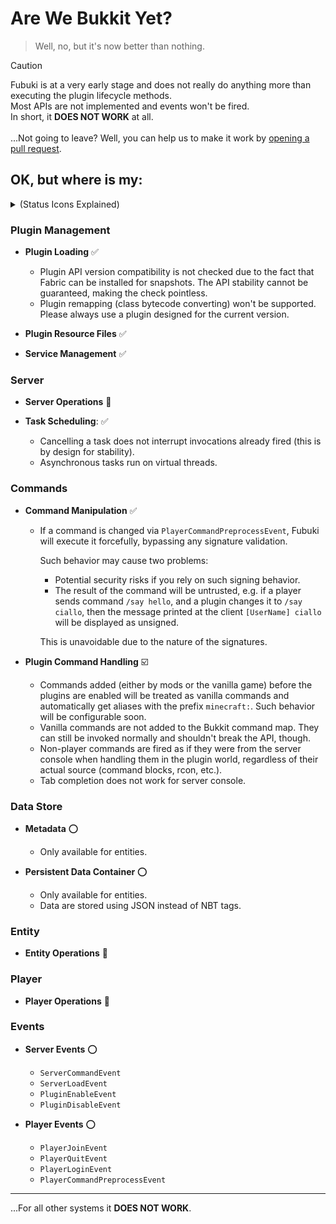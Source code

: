 # Are We Bukkit Yet?

> Well, no, but it's now better than nothing.

> [!CAUTION]
> Fubuki is at a very early stage and does not really do anything more than executing the plugin lifecycle methods.  
> Most APIs are not implemented and events won't be fired.  
> In short, it **DOES NOT WORK** at all.  
> <br/>
> ...Not going to leave? Well, you can help us to make it work
> by [opening a pull request](https://github.com/skjsjhb/Fubuki/compare).

## OK, but where is my:

<details>
<summary>(Status Icons Explained)</summary>

- :white_check_mark: **Supported** (Works flawlessly with existing plugins)
- :ballot_box_with_check: **Mostly Supported** (Works with caveats/limitations, but plugins should mostly function)
- :o: **Partially Supported** (Some parts are missing and plugins may not function)
- :hammer: **Work In Progress** (Plugins will not work, but we're actively developing)
- :x: **Not Supported** (Not implemented and will not work)

</details>

### Plugin Management

- **Plugin Loading** :white_check_mark:
  - Plugin API version compatibility is not checked due to the fact that Fabric can be installed for snapshots. The API
    stability cannot be guaranteed, making the check pointless.
  - Plugin remapping (class bytecode converting) won't be supported. Please always use a plugin designed for the current
    version.

- **Plugin Resource Files** :white_check_mark:

- **Service Management** :white_check_mark:

### Server

- **Server Operations** :hammer:

- **Task Scheduling**: :white_check_mark:
  - Cancelling a task does not interrupt invocations already fired (this is by design for stability).
  - Asynchronous tasks run on virtual threads.

### Commands

- **Command Manipulation** :white_check_mark:
  - If a command is changed via `PlayerCommandPreprocessEvent`, Fubuki will execute it forcefully, bypassing any
    signature validation.

    Such behavior may cause two problems:

    - Potential security risks if you rely on such signing behavior.
    - The result of the command will be untrusted, e.g. if a player sends command `/say hello`, and a plugin changes it
      to `/say ciallo`, then the message printed at the client `[UserName] ciallo` will be displayed as unsigned.

    This is unavoidable due to the nature of the signatures.

- **Plugin Command Handling** :ballot_box_with_check:
  - Commands added (either by mods or the vanilla game) before the plugins are enabled will be treated as vanilla
    commands and automatically get aliases with the prefix `minecraft:`. Such behavior will be configurable soon.
  - Vanilla commands are not added to the Bukkit command map. They can still be invoked normally and shouldn't break
    the API, though.
  - Non-player commands are fired as if they were from the server console when handling them in the plugin world,
    regardless of their actual source (command blocks, rcon, etc.).
  - Tab completion does not work for server console.

### Data Store

- **Metadata** :o:
  - Only available for entities.

- **Persistent Data Container** :o:
  - Only available for entities.
  - Data are stored using JSON instead of NBT tags.

### Entity

- **Entity Operations** :hammer:

### Player

- **Player Operations** :hammer:

### Events

- **Server Events** :o:
  - `ServerCommandEvent`
  - `ServerLoadEvent`
  - `PluginEnableEvent`
  - `PluginDisableEvent`

- **Player Events** :o:
  - `PlayerJoinEvent`
  - `PlayerQuitEvent`
  - `PlayerLoginEvent`
  - `PlayerCommandPreprocessEvent`

---

...For all other systems it **DOES NOT WORK**. 

